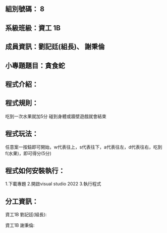 ## 組別號碼： 8

## 系級班級：資工 1B

## 成員資訊：劉記廷(組長)、 謝秉倫

## 小專題題目：貪食蛇

## 程式介紹：


## 程式規則：
吃到一次水果就加5分
碰到身體或牆壁遊戲就會結束


## 程式玩法：
任意案一按鈕即可開始，w代表往上，s代表往下，a代表往左，d代表往右，吃到f(水果)，即可得分(5分)

## 程式如何安裝執行：
1.下載專題
2.開啟visual studio 2022
3.執行程式


## 分工資訊：

資工1B 劉記廷(組長):

資工1B 謝秉倫:

